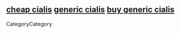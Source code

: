 
<a href=" http://volny.cz/sukinah/cialis/Cheap-Cialis.html ">cheap cialis</a>
<a href=" http://volny.cz/sukinah/cialis/Generic-Cialis.html ">generic cialis</a>
<a href=" http://volny.cz/sukinah/cialis/Buy-Generic-Cialis.html ">buy generic cialis</a>
----
CategoryCategory
